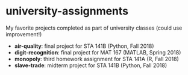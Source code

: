 # university-assignments
My favorite projects completed as part of university classes (could use improvement!)

* **air-quality**: final project for STA 141B (Python, Fall 2018)
* **digit-recognition**: final project for MAT 167 (MATLAB, Spring 2018)
* **monopoly**: third homework assignment for STA 141A (R, Fall 2018)
* **slave-trade**: midterm project for STA 141B (Python, Fall 2018)
